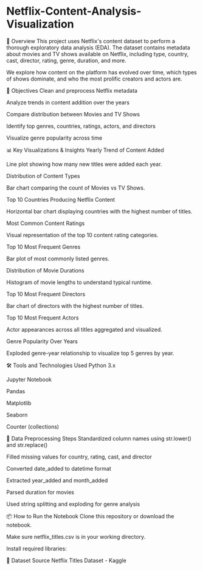 # Netflix-Content-Analysis-Visualization

📌 Overview
This project uses Netflix's content dataset to perform a thorough exploratory data analysis (EDA). The dataset contains metadata about movies and TV shows available on Netflix, including type, country, cast, director, rating, genre, duration, and more.

We explore how content on the platform has evolved over time, which types of shows dominate, and who the most prolific creators and actors are.

🎯 Objectives
Clean and preprocess Netflix metadata

Analyze trends in content addition over the years

Compare distribution between Movies and TV Shows

Identify top genres, countries, ratings, actors, and directors

Visualize genre popularity across time

📊 Key Visualizations & Insights
Yearly Trend of Content Added

Line plot showing how many new titles were added each year.

Distribution of Content Types

Bar chart comparing the count of Movies vs TV Shows.

Top 10 Countries Producing Netflix Content

Horizontal bar chart displaying countries with the highest number of titles.

Most Common Content Ratings

Visual representation of the top 10 content rating categories.

Top 10 Most Frequent Genres

Bar plot of most commonly listed genres.

Distribution of Movie Durations

Histogram of movie lengths to understand typical runtime.

Top 10 Most Frequent Directors

Bar chart of directors with the highest number of titles.

Top 10 Most Frequent Actors

Actor appearances across all titles aggregated and visualized.

Genre Popularity Over Years

Exploded genre-year relationship to visualize top 5 genres by year.

🛠️ Tools and Technologies Used
Python 3.x

Jupyter Notebook

Pandas

Matplotlib

Seaborn

Counter (collections)

🧹 Data Preprocessing Steps
Standardized column names using str.lower() and str.replace()

Filled missing values for country, rating, cast, and director

Converted date_added to datetime format

Extracted year_added and month_added

Parsed duration for movies

Used string splitting and exploding for genre analysis

📦 How to Run the Notebook
Clone this repository or download the notebook.

Make sure netflix_titles.csv is in your working directory.

Install required libraries:


📌 Dataset Source
Netflix Titles Dataset - Kaggle

